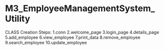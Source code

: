 # M3_EmployeeManagementSystem_Utility




CLASS Creation Steps:
1.conn
2.welcome_page
3.login_page
4.details_page
5.add_employee
6.view_employee
7.print_data
8.remove_employee
9.search_employee
10.update_employee
